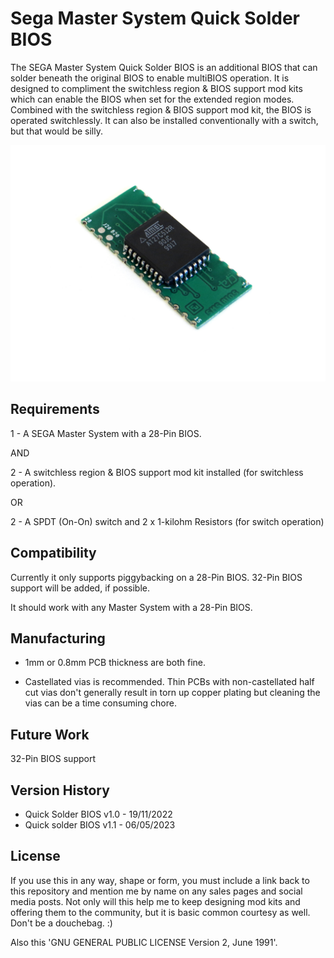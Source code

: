 # Sega Master System Quick Solder BIOS

The SEGA Master System Quick Solder BIOS is an additional BIOS that can solder beneath the original BIOS to enable multiBIOS operation. It is designed to compliment the switchless region & BIOS support mod kits which can enable the BIOS when set for the extended region modes. Combined with the switchless region & BIOS support mod kit, the BIOS is operated switchlessly. It can also be installed conventionally with a switch, but that would be silly.

![My Image](main.jpg)

## Requirements

1 - A SEGA Master System with a 28-Pin BIOS.

AND

2 - A switchless region & BIOS support mod kit installed (for switchless operation).

OR

2 - A SPDT (On-On) switch and 2 x 1-kilohm Resistors (for switch operation)

## Compatibility

Currently it only supports piggybacking on a 28-Pin BIOS. 32-Pin BIOS support will be added, if possible.

It should work with any Master System with a 28-Pin BIOS.

## Manufacturing

- 1mm or 0.8mm PCB thickness are both fine.

- Castellated vias is recommended. Thin PCBs with non-castellated half cut vias don't generally result in torn up copper plating but cleaning the vias can be a time consuming chore.

## Future Work

32-Pin BIOS support

## Version History

- Quick Solder BIOS v1.0 - 19/11/2022
- Quick solder BIOS v1.1 - 06/05/2023

## License

If you use this in any way, shape or form, you must include a link back to this repository and mention me by name on any sales pages and social media posts. Not only will this help me to keep designing mod kits and offering them to the community, but it is basic common courtesy as well. Don't be a douchebag. :)

Also this 'GNU GENERAL PUBLIC LICENSE Version 2, June 1991'.
